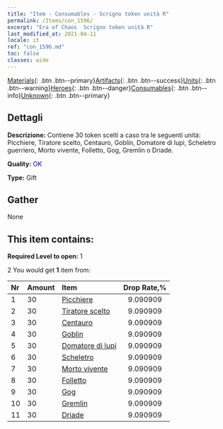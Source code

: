 ```yaml
---
title: "Item - Consumables - Scrigno token unità R"
permalink: /Items/con_1596/
excerpt: "Era of Chaos  Scrigno token unità R"
last_modified_at: 2021-04-11
locale: it
ref: "con_1596.md"
toc: false
classes: wide
---
```

 [Materials](/it/Items/){: .btn .btn--primary}[Artifacts](/it/Items/Artifacts/){: .btn .btn--success}[Units](/it/Items/Units/){: .btn .btn--warning}[Heroes](/it/Items/Heroes/){: .btn .btn--danger}[Consumables](/it/Items/Consumables/){: .btn .btn--info}[Unknown](/it/Items/Unknown/){: .btn .btn--primary}

## Dettagli
 **Descrizione:** Contiene 30 token scelti a caso tra le seguenti unità: Picchiere, Tiratore scelto, Centauro, Goblin, Domatore di lupi, Scheletro guerriero, Morto vivente, Folletto, Gog, Gremlin o Driade.

 **Quality:** <span style="color: #0000CD">OK</span>

 **Type:** Gift

## Gather

  None

## This item contains:

 **Required Level to open:** 1

 2 You would get **1** item  from:

  | Nr | Amount |     Item    | Drop Rate,% |
  |:---|:-------|:------------|:---------:|
  | 1 | 30 | [Picchiere](/it/Items/unt_190/) | 9.090909 | 
  | 2 | 30 | [Tiratore scelto](/it/Items/unt_191/) | 9.090909 | 
  | 3 | 30 | [Centauro](/it/Items/unt_199/) | 9.090909 | 
  | 4 | 30 | [Goblin](/it/Items/unt_217/) | 9.090909 | 
  | 5 | 30 | [Domatore di lupi](/it/Items/unt_218/) | 9.090909 | 
  | 6 | 30 | [Scheletro](/it/Items/unt_208/) | 9.090909 | 
  | 7 | 30 | [Morto vivente](/it/Items/unt_209/) | 9.090909 | 
  | 8 | 30 | [Folletto](/it/Items/unt_226/) | 9.090909 | 
  | 9 | 30 | [Gog](/it/Items/unt_227/) | 9.090909 | 
  | 10 | 30 | [Gremlin](/it/Items/unt_235/) | 9.090909 | 
  | 11 | 30 | [Driade](/it/Items/unt_262/) | 9.090909 | 
